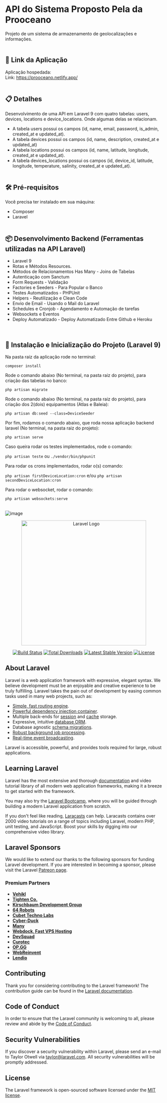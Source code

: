 # API do Sistema Proposto Pela da Prooceano

Projeto de um sistema de armazenamento de geolocalizações e informações.<br/><br/>


## 🚀 Link da Aplicação

Aplicação hospedada:<br/>
Link: https://prooceano.netlify.app/<br/><br/>

## 📋 Detalhes


Desenvolvimento de uma API em Laravel 9 com quatro tabelas: users, devices, locations e device_locations. Onde algumas delas se relacionam.

- A tabela users possui os campos (id, name, email, password, is_admin, created_at e updated_at).<br/>
- A tabela devices possui os campos (id, name, description, created_at e updated_at)<br/>
- A tabela locations possui os campos (id, name, latitude, longitude, created_at e updated_at).<br/>
- A tabela devices_locations possui os campos (id, device_id, latitude, longitude, temperature, salinity, created_at e updated_at).<br/><br/>


## 🛠️ Pré-requisitos


Você precisa ter instalado em sua máquina:

- Composer<br/>
- Laravel<br/><br/>


## 📦 Desenvolvimento Backend (Ferramentas utilizadas na API Laravel)

- Laravel 9
- Rotas e Métodos Resources.<br/>
- Métodos de Relacionamentos Has Many - Joins de Tabelas<br/>
- Autenticação com Sanctum<br/>
- Form Requests - Validação<br/>
- Factories e Seeders - Para Popular o Banco<br/>
- Testes Automatizados - PHPUnit<br/>
- Helpers - Reutilização e Clean Code<br/>
- Envio de Email - Usando o Mail do Laravel<br/>
- Schedules e Cronjob - Agendamento e Automação de tarefas<br/>
- Websockets e Eventos<br/>
- Deploy Automatizado - Deploy Automatizado Entre Github e Heroku<br/>

<br/>



## 🔧 Instalação e Inicialização do Projeto (Laravel 9)


Na pasta raiz da aplicação rode no terminal:

`composer install`
 <br/>

Rode o comando abaixo (No terminal, na pasta raiz do projeto), para criação das tabelas no banco:
 
`php artisan migrate`
<br/>

Rode o comando abaixo (No terminal, na pasta raiz do projeto), para criação dos 2(dois) equipamentos (Atlas e Baleia):
 
`php artisan db:seed --class=DeviceSeeder`
<br/>

Por fim, rodamos o comando abaixo, que roda nossa aplicação backend laravel (No terminal, na pasta raiz do projeto):

`php artisan serve`
<br/>

Caso queira rodar os testes implementados, rode o comando: 
 
`php artisan teste` ou `./vendor/bin/phpunit`
<br/>

Para rodar os crons implementados, rodar o(s) comando:

`php artisan firstDeviceLocation:cron` e/ou `php artisan secondDeviceLocation:cron`
<br/>

Para rodar o websocket, rodar o comando:

`php artisan websockets:serve`
<br/><br/>

![image](https://user-images.githubusercontent.com/44420212/220792427-2b158ed7-1a25-4588-a0ea-a7843b37a713.png)



<p align="center"><a href="https://laravel.com" target="_blank"><img src="https://raw.githubusercontent.com/laravel/art/master/logo-lockup/5%20SVG/2%20CMYK/1%20Full%20Color/laravel-logolockup-cmyk-red.svg" width="400" alt="Laravel Logo"></a></p>

<p align="center">
<a href="https://travis-ci.org/laravel/framework"><img src="https://travis-ci.org/laravel/framework.svg" alt="Build Status"></a>
<a href="https://packagist.org/packages/laravel/framework"><img src="https://img.shields.io/packagist/dt/laravel/framework" alt="Total Downloads"></a>
<a href="https://packagist.org/packages/laravel/framework"><img src="https://img.shields.io/packagist/v/laravel/framework" alt="Latest Stable Version"></a>
<a href="https://packagist.org/packages/laravel/framework"><img src="https://img.shields.io/packagist/l/laravel/framework" alt="License"></a>
</p>

## About Laravel

Laravel is a web application framework with expressive, elegant syntax. We believe development must be an enjoyable and creative experience to be truly fulfilling. Laravel takes the pain out of development by easing common tasks used in many web projects, such as:

- [Simple, fast routing engine](https://laravel.com/docs/routing).
- [Powerful dependency injection container](https://laravel.com/docs/container).
- Multiple back-ends for [session](https://laravel.com/docs/session) and [cache](https://laravel.com/docs/cache) storage.
- Expressive, intuitive [database ORM](https://laravel.com/docs/eloquent).
- Database agnostic [schema migrations](https://laravel.com/docs/migrations).
- [Robust background job processing](https://laravel.com/docs/queues).
- [Real-time event broadcasting](https://laravel.com/docs/broadcasting).

Laravel is accessible, powerful, and provides tools required for large, robust applications.

## Learning Laravel

Laravel has the most extensive and thorough [documentation](https://laravel.com/docs) and video tutorial library of all modern web application frameworks, making it a breeze to get started with the framework.

You may also try the [Laravel Bootcamp](https://bootcamp.laravel.com), where you will be guided through building a modern Laravel application from scratch.

If you don't feel like reading, [Laracasts](https://laracasts.com) can help. Laracasts contains over 2000 video tutorials on a range of topics including Laravel, modern PHP, unit testing, and JavaScript. Boost your skills by digging into our comprehensive video library.

## Laravel Sponsors

We would like to extend our thanks to the following sponsors for funding Laravel development. If you are interested in becoming a sponsor, please visit the Laravel [Patreon page](https://patreon.com/taylorotwell).

### Premium Partners

- **[Vehikl](https://vehikl.com/)**
- **[Tighten Co.](https://tighten.co)**
- **[Kirschbaum Development Group](https://kirschbaumdevelopment.com)**
- **[64 Robots](https://64robots.com)**
- **[Cubet Techno Labs](https://cubettech.com)**
- **[Cyber-Duck](https://cyber-duck.co.uk)**
- **[Many](https://www.many.co.uk)**
- **[Webdock, Fast VPS Hosting](https://www.webdock.io/en)**
- **[DevSquad](https://devsquad.com)**
- **[Curotec](https://www.curotec.com/services/technologies/laravel/)**
- **[OP.GG](https://op.gg)**
- **[WebReinvent](https://webreinvent.com/?utm_source=laravel&utm_medium=github&utm_campaign=patreon-sponsors)**
- **[Lendio](https://lendio.com)**

## Contributing

Thank you for considering contributing to the Laravel framework! The contribution guide can be found in the [Laravel documentation](https://laravel.com/docs/contributions).

## Code of Conduct

In order to ensure that the Laravel community is welcoming to all, please review and abide by the [Code of Conduct](https://laravel.com/docs/contributions#code-of-conduct).

## Security Vulnerabilities

If you discover a security vulnerability within Laravel, please send an e-mail to Taylor Otwell via [taylor@laravel.com](mailto:taylor@laravel.com). All security vulnerabilities will be promptly addressed.

## License

The Laravel framework is open-sourced software licensed under the [MIT license](https://opensource.org/licenses/MIT).
